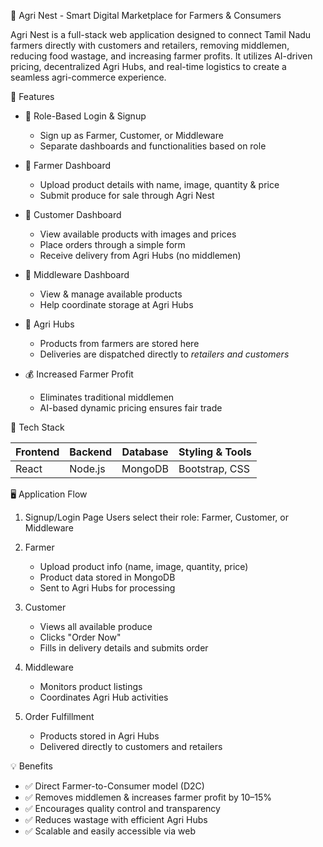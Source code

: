 🌾 Agri Nest - Smart Digital Marketplace for Farmers & Consumers

Agri Nest is a full-stack web application designed to connect Tamil Nadu farmers directly with customers and retailers, removing middlemen, reducing food wastage, and increasing farmer profits. It utilizes AI-driven pricing, decentralized Agri Hubs, and real-time logistics to create a seamless agri-commerce experience.


🚀 Features

- 🔐 Role-Based Login & Signup  
  - Sign up as Farmer, Customer, or Middleware
  - Separate dashboards and functionalities based on role

- 🌱 Farmer Dashboard
  - Upload product details with name, image, quantity & price  
  - Submit produce for sale through Agri Nest

- 🛒 Customer Dashboard  
  - View available products with images and prices  
  - Place orders through a simple form  
  - Receive delivery from Agri Hubs (no middlemen)

- 🔎 Middleware Dashboard  
  - View & manage available products  
  - Help coordinate storage at Agri Hubs

- 🏢 Agri Hubs  
  - Products from farmers are stored here  
  - Deliveries are dispatched directly to *retailers and customers*

- 💰 Increased Farmer Profit  
  - Eliminates traditional middlemen  
  - AI-based dynamic pricing ensures fair trade


🧱 Tech Stack

| Frontend  | Backend  | Database | Styling & Tools |
|-----------|----------|----------|------------------|
| React     | Node.js  | MongoDB  | Bootstrap, CSS   |


🖥 Application Flow

1. Signup/Login Page 
   Users select their role: Farmer, Customer, or Middleware

2. Farmer  
   - Upload product info (name, image, quantity, price)  
   - Product data stored in MongoDB  
   - Sent to Agri Hubs for processing

3. Customer 
   - Views all available produce  
   - Clicks "Order Now"  
   - Fills in delivery details and submits order

4. Middleware  
   - Monitors product listings  
   - Coordinates Agri Hub activities

5. Order Fulfillment  
   - Products stored in Agri Hubs  
   - Delivered directly to customers and retailers

💡 Benefits

- ✅ Direct Farmer-to-Consumer model (D2C)
- ✅ Removes middlemen & increases farmer profit by 10–15%
- ✅ Encourages quality control and transparency
- ✅ Reduces wastage with efficient Agri Hubs
- ✅ Scalable and easily accessible via web